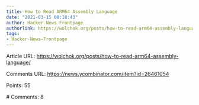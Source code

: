 ```yaml
---
title: How to Read ARM64 Assembly Language
date: "2021-03-15 00:18:43"
author: Hacker News Frontpage
authorlink: https://wolchok.org/posts/how-to-read-arm64-assembly-language/
tags:
- Hacker-News-Frontpage
---
```


<p>Article URL: <a href="https://wolchok.org/posts/how-to-read-arm64-assembly-language/">https://wolchok.org/posts/how-to-read-arm64-assembly-language/</a></p>
<p>Comments URL: <a href="https://news.ycombinator.com/item?id=26461054">https://news.ycombinator.com/item?id=26461054</a></p>
<p>Points: 55</p>
<p># Comments: 8</p>
